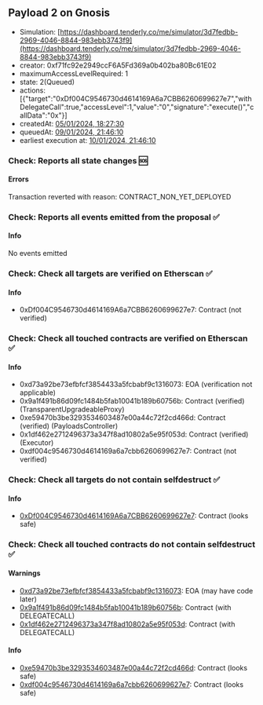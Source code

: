 ## Payload 2 on Gnosis

- Simulation: [https://dashboard.tenderly.co/me/simulator/3d7fedbb-2969-4046-8844-983ebb3743f9](https://dashboard.tenderly.co/me/simulator/3d7fedbb-2969-4046-8844-983ebb3743f9)
- creator: 0xf71fc92e2949ccF6A5Fd369a0b402ba80Bc61E02
- maximumAccessLevelRequired: 1
- state: 2(Queued)
- actions: [{"target":"0xDf004C9546730d4614169A6a7CBB6260699627e7","withDelegateCall":true,"accessLevel":1,"value":"0","signature":"execute()","callData":"0x"}]
- createdAt: [05/01/2024, 18:27:30](https://blockscout.com/xdai/mainnet/tx/0x43282aaa89efe2cb574af55948edfcd1be568adabfeacb346e6b714f804e0fab)
- queuedAt: [09/01/2024, 21:46:10](https://blockscout.com/xdai/mainnet/tx/0x4b8afb35881bd5cbf9a654f996f0db6ee923069d9122b09ff37f82345080b855)
- earliest execution at: [10/01/2024, 21:46:10](https://www.epochconverter.com/countdown?q=1704923170)

### Check: Reports all state changes :sos:

#### Errors

Transaction reverted with reason: CONTRACT_NON_YET_DEPLOYED

### Check: Reports all events emitted from the proposal :white_check_mark:

#### Info

No events emitted

### Check: Check all targets are verified on Etherscan :white_check_mark:

#### Info

- 0xDf004C9546730d4614169A6a7CBB6260699627e7: Contract (not verified)

### Check: Check all touched contracts are verified on Etherscan :white_check_mark:

#### Info

- 0xd73a92be73efbfcf3854433a5fcbabf9c1316073: EOA (verification not applicable)
- 0x9a1f491b86d09fc1484b5fab10041b189b60756b: Contract (verified) (TransparentUpgradeableProxy)
- 0xe59470b3be3293534603487e00a44c72f2cd466d: Contract (verified) (PayloadsController)
- 0x1df462e2712496373a347f8ad10802a5e95f053d: Contract (verified) (Executor)
- 0xdf004c9546730d4614169a6a7cbb6260699627e7: Contract (not verified)

### Check: Check all targets do not contain selfdestruct :white_check_mark:

#### Info

- [0xDf004C9546730d4614169A6a7CBB6260699627e7](https://blockscout.com/xdai/mainnet/address/0xDf004C9546730d4614169A6a7CBB6260699627e7): Contract (looks safe)

### Check: Check all touched contracts do not contain selfdestruct :white_check_mark:

#### Warnings

- [0xd73a92be73efbfcf3854433a5fcbabf9c1316073](https://blockscout.com/xdai/mainnet/address/0xd73a92be73efbfcf3854433a5fcbabf9c1316073): EOA (may have code later)
- [0x9a1f491b86d09fc1484b5fab10041b189b60756b](https://blockscout.com/xdai/mainnet/address/0x9a1f491b86d09fc1484b5fab10041b189b60756b): Contract (with DELEGATECALL)
- [0x1df462e2712496373a347f8ad10802a5e95f053d](https://blockscout.com/xdai/mainnet/address/0x1df462e2712496373a347f8ad10802a5e95f053d): Contract (with DELEGATECALL)

#### Info

- [0xe59470b3be3293534603487e00a44c72f2cd466d](https://blockscout.com/xdai/mainnet/address/0xe59470b3be3293534603487e00a44c72f2cd466d): Contract (looks safe)
- [0xdf004c9546730d4614169a6a7cbb6260699627e7](https://blockscout.com/xdai/mainnet/address/0xdf004c9546730d4614169a6a7cbb6260699627e7): Contract (looks safe)

